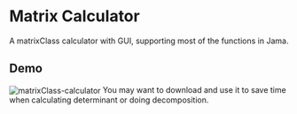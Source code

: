 # Matrix Calculator
A matrixClass calculator with GUI, supporting most of the functions in Jama.
## Demo
<img src="https://github.com/irsisyphus/pictures/raw/master/Matrix-Calculator/main.png" alt="matrixClass-calculator" align=center />
You may want to download and use it to save time when calculating determinant or doing decomposition.
